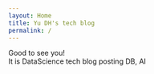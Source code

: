 ```yaml
---
layout: Home
title: Yu DH's tech blog
permalink: /
---
```


Good to see you!
<br> It is DataScience tech blog posting DB, AI